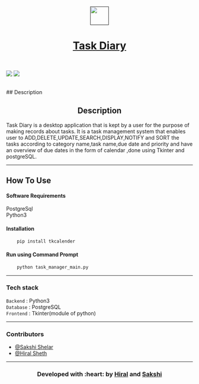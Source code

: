 <p align="center">
  <a href="" rel="noopener">
 <img width=50px src="https://b7.pngbarn.com/png/359/299/android-job-scheduler-computer-software-any-do-task-android-png-clip-art-thumbnail.png"</a>
</p>
<h1 align = 'center'> Task Diary</h1>

<br>

[![](https://img.shields.io/badge/Made_with-Python3-blue?style=for-the-badge&logo=python)](https://www.python.org "Python3")
[![](https://img.shields.io/badge/Made_with-Postgresql-red?style=for-the-badge&logo=Postgresql)](https://www.postgresql.org/)


<br>
## Description
<h2 align='center'>Description</h2>
<p align='center'>

Task Diary is a desktop application that is kept by a user for the purpose of making records about tasks. 
It is a task management system that enables user to ADD,DELETE,UPDATE,SEARCH,DISPLAY,NOTIFY and SORT the tasks according to category name,task name,due date and priority and have an overview of due dates in the form of calendar ,done using Tkinter and postgreSQL.
</p>

<!-- ------------------------------------------

<div align="center">
<h3 align="center"> Task Diary Desktop App</h3>
<br>
<p align="center">
  <img src ="./assets/website.gif" width = 500px>
</p>
<br>
</div> -->

------------------------------------------


## How To Use
#### Software Requirements

PostgreSql<br>
Python3

#### Installation
```html
    pip install tkcalender
```
<!-- #### Changes to do in code:
Add your PostgreSql password in db.py file in initialize_db function(for connecting to your PostgreSql)
Add your -->
#### Run using Command Prompt

```html
    python task_manager_main.py
```


---
###             Tech stack
`Backend` : Python3  <br>
`Database` : PostgreSQL <br>
`Frontend` : Tkinter(module of python)  <br>


------------------------------------------

### Contributors

- [@Sakshi Shelar](https://github.com/Sakshi107)
- [@Hiral Sheth](https://github.com/hiral72)

------------------------------------------
<h3 align="center"><b>Developed with :heart: by <a href="https://github.com/hiral72">Hiral</a> and <a href="https://github.com/Sakshi107">Sakshi</a></b></h1>
